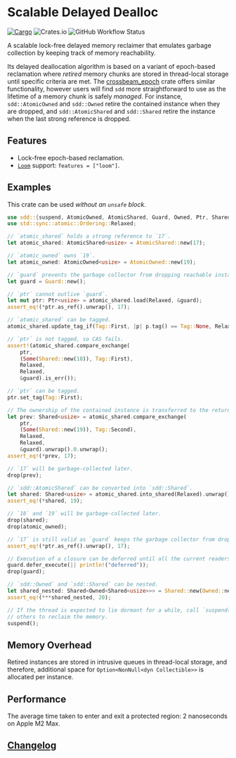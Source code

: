 # Scalable Delayed Dealloc

[![Cargo](https://img.shields.io/crates/v/sdd)](https://crates.io/crates/sdd)
![Crates.io](https://img.shields.io/crates/l/sdd)
![GitHub Workflow Status](https://img.shields.io/github/actions/workflow/status/wvwwvwwv/scalable-delayed-dealloc/sdd.yml?branch=main)

A scalable lock-free delayed memory reclaimer that emulates garbage collection by keeping track of memory reachability.

Its delayed deallocation algorithm is based on a variant of epoch-based reclamation where _retired_ memory chunks are stored in thread-local storage until specific criteria are met. The [crossbeam_epoch](https://docs.rs/crossbeam-epoch/) crate offers similar functionality, however users will find `sdd` more straightforward to use as the lifetime of a memory chunk is safely _managed_. For instance, `sdd::AtomicOwned` and `sdd::Owned` retire the contained instance when they are dropped, and `sdd::AtomicShared` and `sdd::Shared` retire the instance when the last strong reference is dropped.

## Features

* Lock-free epoch-based reclamation.
* [`Loom`](https://crates.io/crates/loom) support: `features = ["loom"]`.

## Examples

This crate can be used _without an `unsafe` block_.

```rust
use sdd::{suspend, AtomicOwned, AtomicShared, Guard, Owned, Ptr, Shared, Tag};
use std::sync::atomic::Ordering::Relaxed;

// `atomic_shared` holds a strong reference to `17`.
let atomic_shared: AtomicShared<usize> = AtomicShared::new(17);

// `atomic_owned` owns `19`.
let atomic_owned: AtomicOwned<usize> = AtomicOwned::new(19);

// `guard` prevents the garbage collector from dropping reachable instances.
let guard = Guard::new();

// `ptr` cannot outlive `guard`.
let mut ptr: Ptr<usize> = atomic_shared.load(Relaxed, &guard);
assert_eq!(*ptr.as_ref().unwrap(), 17);

// `atomic_shared` can be tagged.
atomic_shared.update_tag_if(Tag::First, |p| p.tag() == Tag::None, Relaxed, Relaxed);

// `ptr` is not tagged, so CAS fails.
assert!(atomic_shared.compare_exchange(
    ptr,
    (Some(Shared::new(18)), Tag::First),
    Relaxed,
    Relaxed,
    &guard).is_err());

// `ptr` can be tagged.
ptr.set_tag(Tag::First);

// The ownership of the contained instance is transferred to the return value of CAS.
let prev: Shared<usize> = atomic_shared.compare_exchange(
    ptr,
    (Some(Shared::new(19)), Tag::Second),
    Relaxed,
    Relaxed,
    &guard).unwrap().0.unwrap();
assert_eq!(*prev, 17);

// `17` will be garbage-collected later.
drop(prev);

// `sdd::AtomicShared` can be converted into `sdd::Shared`.
let shared: Shared<usize> = atomic_shared.into_shared(Relaxed).unwrap();
assert_eq!(*shared, 19);

// `18` and `19` will be garbage-collected later.
drop(shared);
drop(atomic_owned);

// `17` is still valid as `guard` keeps the garbage collector from dropping it.
assert_eq!(*ptr.as_ref().unwrap(), 17);

// Execution of a closure can be deferred until all the current readers are gone.
guard.defer_execute(|| println!("deferred"));
drop(guard);

// `sdd::Owned` and `sdd::Shared` can be nested.
let shared_nested: Shared<Owned<Shared<usize>>> = Shared::new(Owned::new(Shared::new(20)));
assert_eq!(***shared_nested, 20);

// If the thread is expected to lie dormant for a while, call `suspend()` to allow
// others to reclaim the memory.
suspend();
```

## Memory Overhead

Retired instances are stored in intrusive queues in thread-local storage, and therefore, additional space for `Option<NonNull<dyn Collectible>>` is allocated per instance.

## Performance

The average time taken to enter and exit a protected region: 2 nanoseconds on Apple M2 Max.

## [Changelog](https://github.com/wvwwvwwv/scalable-delayed-dealloc/blob/main/CHANGELOG.md)

